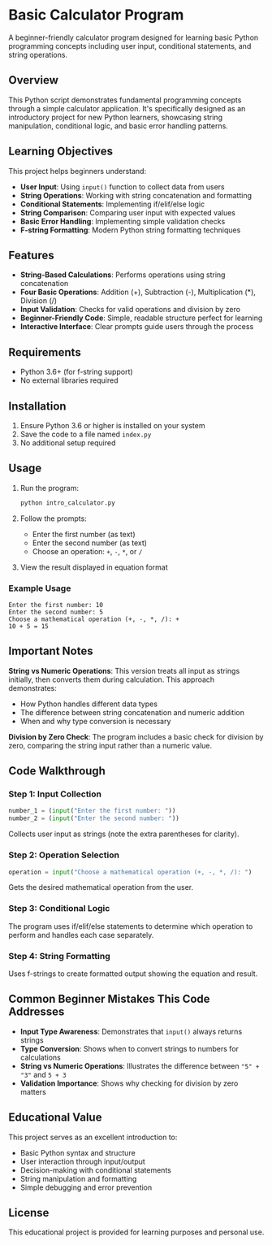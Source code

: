 # Basic Calculator Program

A beginner-friendly calculator program designed for learning basic Python programming concepts including user input, conditional statements, and string operations.

## Overview

This Python script demonstrates fundamental programming concepts through a simple calculator application. It's specifically designed as an introductory project for new Python learners, showcasing string manipulation, conditional logic, and basic error handling patterns.

## Learning Objectives

This project helps beginners understand:
- **User Input**: Using `input()` function to collect data from users
- **String Operations**: Working with string concatenation and formatting
- **Conditional Statements**: Implementing if/elif/else logic
- **String Comparison**: Comparing user input with expected values
- **Basic Error Handling**: Implementing simple validation checks
- **F-string Formatting**: Modern Python string formatting techniques

## Features

- **String-Based Calculations**: Performs operations using string concatenation
- **Four Basic Operations**: Addition (+), Subtraction (-), Multiplication (*), Division (/)
- **Input Validation**: Checks for valid operations and division by zero
- **Beginner-Friendly Code**: Simple, readable structure perfect for learning
- **Interactive Interface**: Clear prompts guide users through the process

## Requirements

- Python 3.6+ (for f-string support)
- No external libraries required

## Installation

1. Ensure Python 3.6 or higher is installed on your system
2. Save the code to a file named `index.py`
3. No additional setup required

## Usage

1. Run the program:
   ```bash
   python intro_calculator.py
   ```

2. Follow the prompts:
   - Enter the first number (as text)
   - Enter the second number (as text)
   - Choose an operation: `+`, `-`, `*`, or `/`

3. View the result displayed in equation format

### Example Usage

```
Enter the first number: 10
Enter the second number: 5
Choose a mathematical operation (+, -, *, /): +
10 + 5 = 15
```

## Important Notes

**String vs Numeric Operations**: This version treats all input as strings initially, then converts them during calculation. This approach demonstrates:

- How Python handles different data types
- The difference between string concatenation and numeric addition
- When and why type conversion is necessary

**Division by Zero Check**: The program includes a basic check for division by zero, comparing the string input rather than a numeric value.

## Code Walkthrough

### Step 1: Input Collection
```python
number_1 = (input("Enter the first number: "))
number_2 = (input("Enter the second number: "))
```
Collects user input as strings (note the extra parentheses for clarity).

### Step 2: Operation Selection
```python
operation = input("Choose a mathematical operation (+, -, *, /): ")
```
Gets the desired mathematical operation from the user.

### Step 3: Conditional Logic
The program uses if/elif/else statements to determine which operation to perform and handles each case separately.

### Step 4: String Formatting
Uses f-strings to create formatted output showing the equation and result.

## Common Beginner Mistakes This Code Addresses

- **Input Type Awareness**: Demonstrates that `input()` always returns strings
- **Type Conversion**: Shows when to convert strings to numbers for calculations
- **String vs Numeric Operations**: Illustrates the difference between `"5" + "3"` and `5 + 3`
- **Validation Importance**: Shows why checking for division by zero matters

## Educational Value

This project serves as an excellent introduction to:
- Basic Python syntax and structure
- User interaction through input/output
- Decision-making with conditional statements
- String manipulation and formatting
- Simple debugging and error prevention

## License

This educational project is provided for learning purposes and personal use.